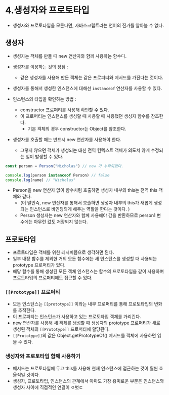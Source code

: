 # 4.생성자와 프로토타입 

- 생성자와 프로토타입을 모른다면, 자바스크립트라는 언어의 진가를 알아볼 수 없다. 


## 생성자 

- 생성자는 객체를 만들 때 new 연산자와 함께 사용하는 함수다. 
- 생성자를 이용하는 것의 장점 : 
	- 같은 생성자를 사용해 만든 객체는 같은 프로퍼티와 메서드를 가진다는 것이다. 
- 생성자를 통해서 생성한 인스턴스에 대해선 `instanceof` 연산자를 사용할 수 있다. 
- 인스턴스의 타입을 확인하는 방법 : 
	- constructor 프로퍼티를 사용해 확인할 수 있다. 
	- 이 프로퍼티는 인스턴스를 생성할 때 사용할 때 사용했던 생성자 함수를 참조한다. 
		- 기본 객체의 경우 constructor는 Object를 참조한다. 

- 생성자를 호출할 때는 반드시 new 연산자를 사용해야 한다. 
	- 그렇지 않으면 객체가 생성되는 대신 전역 컨텍스트 객체가 의도치 않게 수정되는 일이 발생할 수 있다. 

```javascript
const person = Person("Nicholas") // new 가 누락되었다. 

console.log(person instanceof Person) // false
console.log(name) // "Nicholas"
```

- Person을 new 연산자 없이 함수처럼 호출하면 생성자 내부의 this는 전역 this 객체와 같다. 
	- (이 말인즉, new 연산자를 통해서 호출하면 생성자 내부의 this가 새롭게 생성되는 인스턴스로 바인딩되게 해주는 역할을 한다는 것이다. )
	- Person 생성자는 new 연산자와 함께 사용해야 값을 반환하므로 person1 변수에는 아무런 값도 저장되지 않는다. 



## 프로토타입 


- 프로토타입은 객체를 위한 레시피쯤으로 생각하면 된다. 
- 일부 내장 함수를 제외한 거의 모든 함수에는 새 인스턴스를 생성할 때 사용되는 prototype 프로퍼티가 있다. 
- 해당 함수를 통해 생성된 모든 객체 인스턴스는 함수의 프로토타입을 같이 사용하며 프로토타입의 프로퍼티에도 접근할 수 있다. 


### `[[Prototype]]` 프로퍼티 

- 모든 인스턴스는 `[[prototype]]` 이라는 내부 프로퍼티를 통해 프로토타입의 변화를 추적한다. 
- 이 프로퍼티는 인스턴스가 사용하고 있는 프로토타입 객체를 가리킨다. 
- new 연산자를 사용해 새 객체를 생성할 때 생성자의 prototype 프로퍼티가 새로 생성된 객체의 `[[Prototype]]` 프로퍼티에 할당된다. 
- `[[Prototype]]`의 값은 Object.getPrototypeOf() 메서드를 객체에 사용하면 읽을 수 있다. 



### 생성자와 프로토타입 함께 사용하기 

- 메서드는 프로토타입에 두고 this를 사용해 현재 인스턴스에 접근하는 것이 훨씬 효율적일 것이다. 
- 생성자, 프로토타입, 인스턴스의 관계에서 아마도 가장 흥미로운 부분은 인스턴스와 생성자 사이에 직접적인 연결이 ㅇ벗ㄷ














